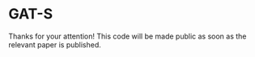 # GAT-S
Thanks for your attention! This code will be made public as soon as the relevant paper is published.
